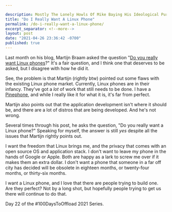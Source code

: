 ```yaml
---

description: Mostly The Lonely Howls Of Mike Baying His Ideological Purity At The Moon
title: "Do I Really Want A Linux Phone"
permalink: /do-i-really-want-a-linux-phone/
excerpt_separator: <!--more-->
layout: post
date: "2021-04-26 23:36:42 -0700"
published: true
---
```


Last month on his blog, Martijn Braam asked the question "[Do you really want Linux phones](https://blog.brixit.nl/do-you-really-want-linux-phones/)?" It's a fair question, and I think one that deserves to be asked, but I disagree with how he did it.

<!--more-->

See, the problem is that Martijn (rightly btw) pointed out some flaws with the existing Linux phone market. Currently, Linux phones are in their infancy. They've got a _lot_ of work that still needs to be done. I have a [Pinephone](https://pine64.com/product/pinephone-beta-edition-linux-smartphone/), and while I really like it for what it is, it's far from perfect.

Martijn also points out that the application development isn't where it should be, and there are a lot of distros that are being developed. And he's not wrong.

Several times through his post, he asks the question, "Do you really want a Linux phone?" Speaking for myself, the answer is still _yes_ despite all the issues that Martijn rightly points out.

I want the freedom that Linux brings me, and the privacy that comes with an open source OS and application stack. I don't want to leave my phone in the hands of Google or Apple. Both are happy as a lark to screw me over if it makes them an extra dollar. I don't want a phone that someone in a far off city has decided will be obsolete in eighteen months, or twenty-four months, or thirty-six months.

I want a Linux phone, and I love that there are people trying to build one. Are they perfect? Not by a long shot, but hopefully people trying to get us there will continue to do that.

Day 22 of the #100DaysToOffload 2021 Series.
